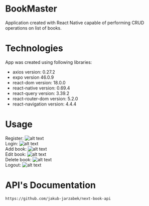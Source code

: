 # BookMaster

Application created with React Native capable of performing CRUD operations on list of books.

# Technologies

App was created using following libraries:

- axios version: 0.27.2
- expo version 46.0.9
- react-dom version: 18.0.0
- react-native version: 0.69.4
- react-query version: 3.39.2
- react-router-dom version: 5.2.0
- react-navigation version: 4.4.4

# Usage

Register:
![alt text](https://github.com/kacper-reja/BookMaster/tree/main/resources/register.gif)<br/>
Login:
![alt text](https://github.com/kacper-reja/BookMaster/tree/main/resources/login.gif)<br/>
Add book:
![alt text](https://github.com/kacper-reja/BookMaster/tree/main/resources/add.git)<br/>
Edit book:
![alt text](https://github.com/kacper-reja/BookMaster/tree/main/resources/edit.gif)<br/>
Delete book:
![alt text](https://github.com/kacper-reja/BookMaster/tree/main/resources/delete.gif)<br/>
Logout:
![alt text](https://github.com/kacper-reja/BookMaster/tree/main/resources/logout.gif)<br/>

# API's Documentation

```
https://github.com/jakub-jarzabek/next-book-api
```
